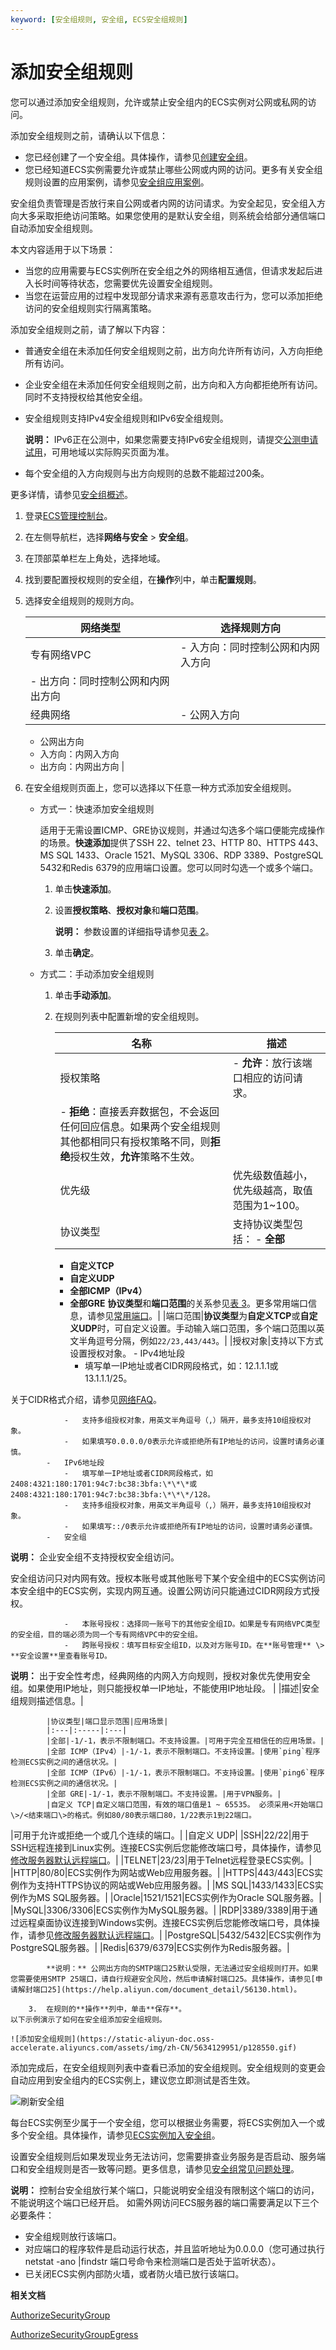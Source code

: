 ```yaml
---
keyword: [安全组规则, 安全组, ECS安全组规则]
---
```


# 添加安全组规则

您可以通过添加安全组规则，允许或禁止安全组内的ECS实例对公网或私网的访问。

添加安全组规则之前，请确认以下信息：

-   您已经创建了一个安全组。具体操作，请参见[创建安全组](/cn.zh-CN/安全/安全组/创建安全组.md)。
-   您已经知道ECS实例需要允许或禁止哪些公网或内网的访问。更多有关安全组规则设置的应用案例，请参见[安全组应用案例](/cn.zh-CN/安全/安全组/安全组应用案例.md)。

安全组负责管理是否放行来自公网或者内网的访问请求。为安全起见，安全组入方向大多采取拒绝访问策略。如果您使用的是默认安全组，则系统会给部分通信端口自动添加安全组规则。

本文内容适用于以下场景：

-   当您的应用需要与ECS实例所在安全组之外的网络相互通信，但请求发起后进入长时间等待状态，您需要优先设置安全组规则。
-   当您在运营应用的过程中发现部分请求来源有恶意攻击行为，您可以添加拒绝访问的安全组规则实行隔离策略。

添加安全组规则之前，请了解以下内容：

-   普通安全组在未添加任何安全组规则之前，出方向允许所有访问，入方向拒绝所有访问。
-   企业安全组在未添加任何安全组规则之前，出方向和入方向都拒绝所有访问。同时不支持授权给其他安全组。
-   安全组规则支持IPv4安全组规则和IPv6安全组规则。

    **说明：** IPv6正在公测中，如果您需要支持IPv6安全组规则，请提交[公测申请试用](https://page.aliyun.com/form/act608662110/index.htm)，可用地域以实际购买页面为准。

-   每个安全组的入方向规则与出方向规则的总数不能超过200条。

更多详情，请参见[安全组概述](/cn.zh-CN/安全/安全组/安全组概述.md)。

1.  登录[ECS管理控制台](https://ecs.console.aliyun.com)。

2.  在左侧导航栏，选择**网络与安全** \> **安全组**。

3.  在顶部菜单栏左上角处，选择地域。

4.  找到要配置授权规则的安全组，在**操作**列中，单击**配置规则**。

5.  选择安全组规则的规则方向。

    |网络类型|选择规则方向|
    |----|------|
    |专有网络VPC|    -   入方向：同时控制公网和内网入方向
    -   出方向：同时控制公网和内网出方向 |
    |经典网络|    -   公网入方向
    -   公网出方向
    -   入方向：内网入方向
    -   出方向：内网出方向 |

6.  在安全组规则页面上，您可以选择以下任意一种方式添加安全组规则。

    -   方式一：快速添加安全组规则

        适用于无需设置ICMP、GRE协议规则，并通过勾选多个端口便能完成操作的场景。**快速添加**提供了SSH 22、telnet 23、HTTP 80、HTTPS 443、MS SQL 1433、Oracle 1521、MySQL 3306、RDP 3389、PostgreSQL 5432和Redis 6379的应用端口设置。您可以同时勾选一个或多个端口。

        1.  单击**快速添加**。
        2.  设置**授权策略**、**授权对象**和**端口范围**。

            **说明：** 参数设置的详细指导请参见[表 2](#table_g01_09k_j57)。

        3.  单击**确定**。
    -   方式二：手动添加安全组规则
        1.  单击**手动添加**。
        2.  在规则列表中配置新增的安全组规则。

            |名称|描述|
            |--|--|
            |授权策略|            -   **允许**：放行该端口相应的访问请求。
            -   **拒绝**：直接丢弃数据包，不会返回任何回应信息。如果两个安全组规则其他都相同只有授权策略不同，则**拒绝**授权生效，**允许**策略不生效。 |
            |优先级|优先级数值越小，优先级越高，取值范围为1~100。|
            |协议类型|支持协议类型包括：             -   **全部**
            -   **自定义TCP**
            -   **自定义UDP**
            -   **全部ICMP（IPv4）**
            -   **全部GRE**
**协议类型**和**端口范围**的关系参见[表 3](#table_igi_6jy_v9s)。更多常用端口信息，请参见[常用端口](/cn.zh-CN/安全/安全组/常用端口.md)。|
            |端口范围|**协议类型**为**自定义TCP**或**自定义UDP**时，可自定义设置。手动输入端口范围，多个端口范围以英文半角逗号分隔，例如`22/23,443/443`。|
            |授权对象|支持以下方式设置授权对象。             -   IPv4地址段
                -   填写单一IP地址或者CIDR网段格式，如：12.1.1.1或13.1.1.1/25。

关于CIDR格式介绍，请参见[网络FAQ](/cn.zh-CN/网络/网络FAQ.md)。

                -   支持多组授权对象，用英文半角逗号（,）隔开，最多支持10组授权对象。
                -   如果填写0.0.0.0/0表示允许或拒绝所有IP地址的访问，设置时请务必谨慎。
            -   IPv6地址段
                -   填写单一IP地址或者CIDR网段格式，如2408:4321:180:1701:94c7:bc38:3bfa:\*\*\*或2408:4321:180:1701:94c7:bc38:3bfa:\*\*\*/128。
                -   支持多组授权对象，用英文半角逗号（,）隔开，最多支持10组授权对象。
                -   如果填写::/0表示允许或拒绝所有IP地址的访问，设置时请务必谨慎。
            -   安全组

**说明：** 企业安全组不支持授权安全组访问。

安全组访问只对内网有效。授权本账号或其他账号下某个安全组中的ECS实例访问本安全组中的ECS实例，实现内网互通。设置公网访问只能通过CIDR网段方式授权。

                -   本账号授权：选择同一账号下的其他安全组ID。如果是专有网络VPC类型的安全组，目的端必须为同一个专有网络VPC中的安全组。
                -   跨账号授权：填写目标安全组ID，以及对方账号ID。在**账号管理** \> **安全设置**里查看账号ID。
**说明：** 出于安全性考虑，经典网络的内网入方向规则，授权对象优先使用安全组。如果使用IP地址，则只能授权单一IP地址，不能使用IP地址段。 |
            |描述|安全组规则描述信息。|

            |协议类型|端口显示范围|应用场景|
            |:---|:-----|:---|
            |全部|-1/-1，表示不限制端口。不支持设置。|可用于完全互相信任的应用场景。|
            |全部 ICMP（IPv4）|-1/-1，表示不限制端口。不支持设置。|使用`ping`程序检测ECS实例之间的通信状况。|
            |全部 ICMP（IPv6）|-1/-1，表示不限制端口。不支持设置。|使用`ping6`程序检测ECS实例之间的通信状况。|
            |全部 GRE|-1/-1，表示不限制端口。不支持设置。|用于VPN服务。|
            |自定义 TCP|自定义端口范围，有效的端口值是1 ~ 65535。 必须采用<开始端口\>/<结束端口\>的格式。例如80/80表示端口80，1/22表示1到22端口。

|可用于允许或拒绝一个或几个连续的端口。|
            |自定义 UDP|
            |SSH|22/22|用于SSH远程连接到Linux实例。连接ECS实例后您能修改端口号，具体操作，请参见[修改服务器默认远程端口](/cn.zh-CN/最佳实践/安全/修改服务器默认远程端口.md)。|
            |TELNET|23/23|用于Telnet远程登录ECS实例。|
            |HTTP|80/80|ECS实例作为网站或Web应用服务器。|
            |HTTPS|443/443|ECS实例作为支持HTTPS协议的网站或Web应用服务器。|
            |MS SQL|1433/1433|ECS实例作为MS SQL服务器。|
            |Oracle|1521/1521|ECS实例作为Oracle SQL服务器。|
            |MySQL|3306/3306|ECS实例作为MySQL服务器。|
            |RDP|3389/3389|用于通过远程桌面协议连接到Windows实例。连接ECS实例后您能修改端口号，具体操作，请参见[修改服务器默认远程端口](/cn.zh-CN/最佳实践/安全/修改服务器默认远程端口.md)。|
            |PostgreSQL|5432/5432|ECS实例作为PostgreSQL服务器。|
            |Redis|6379/6379|ECS实例作为Redis服务器。|

            **说明：** 公网出方向的SMTP端口25默认受限，无法通过安全组规则打开。如果您需要使用SMTP 25端口，请自行规避安全风险，然后申请解封端口25。具体操作，请参见[申请解封端口25](https://help.aliyun.com/document_detail/56130.html)。

        3.  在规则的**操作**列中，单击**保存**。
    以下示例演示了如何在安全组添加安全组规则。

    ![添加安全组规则](https://static-aliyun-doc.oss-accelerate.aliyuncs.com/assets/img/zh-CN/5634129951/p128550.gif)


添加完成后，在安全组规则列表中查看已添加的安全组规则。安全组规则的变更会自动应用到安全组内的ECS实例上，建议您立即测试是否生效。

![刷新安全组](https://static-aliyun-doc.oss-accelerate.aliyuncs.com/assets/img/zh-CN/5634129951/p48360.png)

每台ECS实例至少属于一个安全组，您可以根据业务需要，将ECS实例加入一个或多个安全组。具体操作，请参见[ECS实例加入安全组](/cn.zh-CN/安全/安全组/ECS实例加入安全组.md)。

设置安全组规则后如果发现业务无法访问，您需要排查业务服务是否启动、服务端口和安全组规则是否一致等问题。更多信息，请参见[安全组常见问题处理]()。

**说明：** 控制台安全组放行某个端口，只能说明安全组没有限制这个端口的访问，不能说明这个端口已经开启。 如需外网访问ECS服务器的端口需要满足以下三个必要条件：

-   安全组规则放行该端口。
-   对应端口的程序软件是启动运行状态，并且监听地址为0.0.0.0（您可通过执行netstat -ano \|findstr 端口号命令来检测端口是否处于监听状态）。
-   已关闭ECS实例内部防火墙，或者防火墙已放行该端口。

**相关文档**  


[AuthorizeSecurityGroup](/cn.zh-CN/API参考/安全组/AuthorizeSecurityGroup.md)

[AuthorizeSecurityGroupEgress](/cn.zh-CN/API参考/安全组/AuthorizeSecurityGroupEgress.md)

